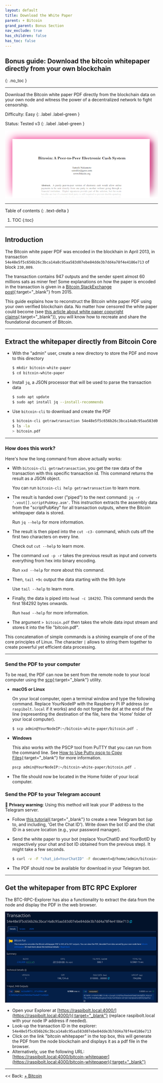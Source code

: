 ```yaml
---
layout: default
title: Download the White Paper
parent: + Bitcoin
grand_parent: Bonus Section
nav_exclude: true
has_children: false
has_toc: false
---
```


## Bonus guide: Download the bitcoin whitepaper directly from your own blockchain
{: .no_toc }

---

Download the Bitcoin white paper PDF directly from the blockchain data on your own node and witness the power of a decentralized network to fight censorship.

Difficulty: Easy
{: .label .label-green }

Status: Tested v3
{: .label .label-green }

![Explorer white paper page](../../../images/paper-pink.png)

---

Table of contents
{: .text-delta }

1. TOC
{:toc}

---

## Introduction

The Bitcoin white paper PDF was encoded in the blockhain in April 2013, in transaction `54e48e5f5c656b26c3bca14a8c95aa583d07ebe84dde3b7dd4a78f4e4186e713` of block `230,009`.

The transaction contains 947 outputs and the sender spent almost 60 millions sats as miner fee! Some explanations on how the paper is encoded in the transaction is given in a [Bitcoin StackExchange post](https://bitcoin.stackexchange.com/questions/35959/how-is-the-whitepaper-decoded-from-the-blockchain-tx-with-1000x-m-of-n-multisi/35970#35970){:target="_blank"} from 2015.

This guide explains how to reconstruct the Bitcoin white paper PDF using your own verified blockchain data. No matter how censored the white paper could become (see [this article about white paper copyright claims](https://bitcoinmagazine.com/business/copa-suing-craig-wright-over-bitcoin-white-paper-claims){:target="_blank"}), you will know how to recreate and share the foundational document of Bitcoin.

---

## Extract the whitepaper directly from Bitcoin Core

* With the "admin" user, create a new directory to store the PDF and move to this directory

  ```sh
  $ mkdir bitcoin-white-paper
  $ cd bitcoin-white-paper
  ```
  
* Install `jq`, a JSON processor that will be used to parse the transaction data

  ```sh
  $ sudo apt update
  $ sudo apt install jq --install-recommends
  ```

* Use `bitcoin-cli` to download and create the PDF

  ```sh
  $ bitcoin-cli getrawtransaction 54e48e5f5c656b26c3bca14a8c95aa583d07ebe84dde3b7dd4a78f4e4186e713 true | jq -r '.vout[].scriptPubKey.asm' | cut -c3- | xxd -p -r | tail +9c | head -c 184292 > bitcoin.pdf
  $ ls -la
  > bitcoin.pdf
  ```

---

### How does this work?

Here's how the long command from above actually works:

* With `bitcoin-cli getrawtransaction`, you get the raw data of the transaction with this specific transaction id.
  This command returns the result as a JSON object.

  You can run `bitcoin-cli help getrawtransaction` to learn more.

* The result is handed over ("piped") to the next command: `jq -r '.vout[].scriptPubKey.asm'`.
  This instruction extracts the assembly data from the "scriptPubKey" for all transaction outputs, where the Bitcoin whitepaper data is stored.

  Run `jq --help` for more information.

* The result is then piped into the `cut -c3-` command, which cuts off the first two characters on every line.

  Check out `cut --help` to learn more.

* The command `xxd -p -r` takes the previous result as input and converts everything from hex into binary encoding.

  Run `xxd --help` for more about this command.

* Then, `tail +9c` output the data starting with the 9th byte

  Use `tail --help` to learn more.

* Finally, the data is piped into `head -c 184292`.
  This command sends the first 184292 bytes onwards.

  Run `head --help` for more information.

* The argument `> bitcoin.pdf` then takes the whole data input stream and stores it into the file "bitcoin.pdf".

This concatenation of simple commands is a shining example of one of the core principles of Linux.
The character `|` allows to string them together to create powerful yet efficient data processing.

---

### Send the PDF to your computer

To be read, the PDF can now be sent from the remote node to your local computer using the [scp](https://www.man7.org/linux/man-pages/man1/scp.1.html){:target="_blank"} utility.

* **macOS or Linux**

  On your local computer, open a terminal window and type the following command. Replace YourNodeIP with the Raspberry Pi IP address (or `raspibolt.local` if it works) and do not forget the dot at the end of the line (representing the destination of the file, here the 'Home' folder of your local computer).

  ```sh
  $ scp admin@YourNodeIP:~/bitcoin-white-paper/bitcoin.pdf .
  ```

* **Windows**

  This also works with the PSCP tool from PuTTY that you can run from the command line.
See [How to Use Putty pscp to Copy Files](https://tonyteaches.tech/putty-pscp-tutorial/){:target="_blank"} for more information.

  ```sh
  pscp admin@YourNodeIP:~/bitcoin-white-paper/bitcoin.pdf .
  ```

* The file should now be located in the Home folder of your local computer.

### Send the PDF to your Telegram account

🚨 **Privacy warning**: Using this method will leak your IP address to the Telegram server.

* Follow [this tutorial](https://www.shellhacks.com/telegram-api-send-message-personal-notification-bot/){:target="_blank"} to create a new Telegram bot (up to, and including, 'Get the Chat ID'). Write down the bot ID and the chat ID in a secure location (e.g., your password manager).

* Send the white paper to your bot (replace YourChatID and YourBotID by respectively your chat and bot ID obtained from the previous step). It might take a few seconds.

  ```sh
  $ curl -v -F "chat_id=YourChatID" -F document=@/home/admin/bitcoin-white-paper/bitcoin.pdf https://api.telegram.org/botYourBotID/sendDocument
  ```

* The PDF should now be available for download in your Telegram bot.

---
  
## Get the whitepaper from BTC RPC Explorer

The BTC-RPC-Explorer has also a functionality to extract the data from the node and display the PDF in the web browser.

![Explorer white paper page](../../../images/white-paper-transac.png)


* Open your Explorer at [https://raspibolt.local:4000/](https://raspibolt.local:4000/){:target="_blank"} (replace raspibolt.local with your node IP address if needed). 
* Look-up the transaction ID in the explorer: `54e48e5f5c656b26c3bca14a8c95aa583d07ebe84dde3b7dd4a78f4e4186e713`
* Click on the link "bitcoin whitepaper" in the top box, this will generate the PDF from the node blockchain and displays it as a pdf file in the browser.
* Alternatively, use the following URL: [https://raspibolt.local:4000/bitcoin-whitepaper](https://raspibolt.local:4000/bitcoin-whitepaper){:target="_blank"}

---

<< Back: [+ Bitcoin](index.md)
